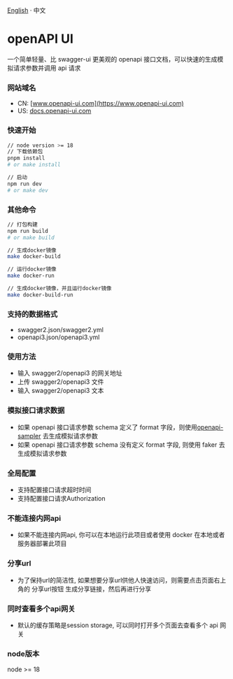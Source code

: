 [English](./README.md) · 中文

# openAPI UI
一个简单轻量、比 swagger-ui 更美观的 openapi 接口文档，可以快速的生成模拟请求参数并调用 api 请求

### 网站域名
* CN: [www.openapi-ui.com](https://www.openapi-ui.com)
* US: [docs.openapi-ui.com](https://docs.openapi-ui.com)

### 快速开始
```bash
// node version >= 18
// 下载依赖包
pnpm install
# or make install

// 启动
npm run dev
# or make dev
```

### 其他命令
```bash
// 打包构建
npm run build
# or make build

// 生成docker镜像
make docker-build

// 运行docker镜像
make docker-run

// 生成docker镜像，并且运行docker镜像
make docker-build-run
```

### 支持的数据格式
* swagger2.json/swagger2.yml
* openapi3.json/openapi3.yml

### 使用方法
* 输入 swagger2/openapi3 的网关地址
* 上传 swagger2/openapi3 文件
* 输入 swagger2/openapi3 文本

### 模拟接口请求数据
* 如果 openapi 接口请求参数 schema 定义了 format 字段，则使用[openapi-sampler](https://github.com/Redocly/openapi-sampler) 去生成模拟请求参数
* 如果 openapi 接口请求参数 schema 没有定义 format 字段, 则使用 faker 去生成模拟请求参数

### 全局配置
* 支持配置接口请求超时时间
* 支持配置接口请求Authorization

### 不能连接内网api
* 如果不能连接内网api, 你可以在本地运行此项目或者使用 docker 在本地或者服务器部署此项目

### 分享url
* 为了保持url的简洁性, 如果想要分享url供他人快速访问，则需要点击页面右上角的 分享url按钮 生成分享链接，然后再进行分享

### 同时查看多个api网关
* 默认的缓存策略是session storage, 可以同时打开多个页面去查看多个 api 网关

### node版本
node >= 18
